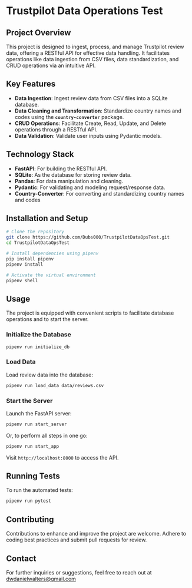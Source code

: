 # Trustpilot Data Operations Test

## Project Overview

This project is designed to ingest, process, and manage Trustpilot review data, offering a RESTful API for effective data handling. It facilitates operations like data ingestion from CSV files, data standardization, and CRUD operations via an intuitive API.

## **Key Features**

- **Data Ingestion**: Ingest review data from CSV files into a SQLite database.
- **Data Cleaning and Transformation**: Standardize country names and codes using the **`country-converter`** package.
- **CRUD Operations**: Facilitate Create, Read, Update, and Delete operations through a RESTful API.
- **Data Validation**: Validate user inputs using Pydantic models.

## **Technology Stack**

- **FastAPI**: For building the RESTful API.
- **SQLite**: As the database for storing review data.
- **Pandas**: For data manipulation and cleaning.
- **Pydantic**: For validating and modeling request/response data.
- **Country-Converter**: For converting and standardizing country names and codes

## Installation and Setup

```bash
# Clone the repository
git clone https://github.com/Dubs000/TrustpilotDataOpsTest.git
cd TrustpilotDataOpsTest

# Install dependencies using pipenv
pip install pipenv
pipenv install

# Activate the virtual environment
pipenv shell

```

## Usage

The project is equipped with convenient scripts to facilitate database operations and to start the server.

### Initialize the Database

```bash
pipenv run initialize_db

```

### Load Data

Load review data into the database:

```bash
pipenv run load_data data/reviews.csv

```

### Start the Server

Launch the FastAPI server:

```bash
pipenv run start_server

```

Or, to perform all steps in one go:

```bash
pipenv run start_app

```

Visit `http://localhost:8000` to access the API.

## Running Tests
To run the automated tests:

```bash
pipenv run pytest
```

## Contributing

Contributions to enhance and improve the project are welcome. Adhere to coding best practices and submit pull requests for review.

## Contact

For further inquiries or suggestions, feel free to reach out at dwdanielwalters@gmail.com